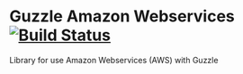 Guzzle Amazon Webservices [![Build Status](https://secure.travis-ci.org/danisalgueiro/guzzle-amazon-webservices.png?branch=master)](http://travis-ci.org/danisalgueiro/guzzle-amazon-webservices)
=========================

Library for use Amazon Webservices (AWS) with Guzzle